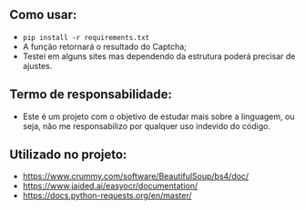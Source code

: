 ## Como usar:
- ``pip install -r requirements.txt``
- A função retornará o resultado do Captcha;
- Testei em alguns sites mas dependendo da estrutura poderá precisar de ajustes.

## Termo de responsabilidade:
- Este é um projeto com o objetivo de estudar mais sobre a linguagem, ou seja, não me responsabilizo por qualquer uso indevido do código.

## Utilizado no projeto:
- https://www.crummy.com/software/BeautifulSoup/bs4/doc/
- https://www.jaided.ai/easyocr/documentation/
- https://docs.python-requests.org/en/master/